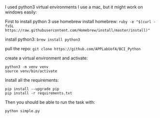I used python3 virtual environments
I use a mac, but it might work on windows easily:


First to install python 3 use homebrew
install homebrew:
```ruby -e "$(curl -fsSL https://raw.githubusercontent.com/Homebrew/install/master/install)"```

install python3:
```brew install python3```

pull the repo:
```git clone https://github.com/APPLabUofA/BCI_Python```

create a virtual environment and activate:
```
python3 -m venv venv
source venv/bin/activate
```

Install all the requirements:
```
pip install --upgrade pip
pip install -r requirements.txt
```

Then you should be able to run the task with:
```
python simple.py
```


